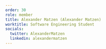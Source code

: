 ```yaml
---
order: 30
role: member
title: Alexander Matzen (Alexander Matzen)
worktitle: Software Engineering Student
socials:
  twitter: AlexanderMatzen
  linkedin: alexandermatzen
---
```


